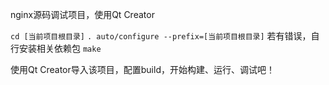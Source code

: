 
nginx源码调试项目，使用Qt Creator

`cd [当前项目根目录]`
`. auto/configure --prefix=[当前项目根目录]`
若有错误，自行安装相关依赖包
`make`


使用Qt Creator导入该项目，配置build，开始构建、运行、调试吧！

